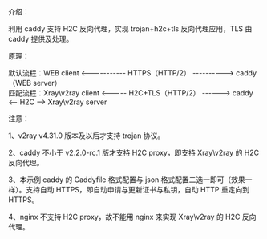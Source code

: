 介绍：

利用 caddy 支持 H2C 反向代理，实现 trojan+h2c+tls 反向代理应用，TLS 由 caddy 提供及处理。

原理：

默认流程：WEB client <----------- HTTPS（HTTP/2） ----------> caddy（WEB server）  
匹配流程：Xray\v2ray client <----- H2C+TLS（HTTP/2） ------> caddy <-- H2C --> Xray\v2ray server

注意：

1、v2ray v4.31.0 版本及以后才支持 trojan 协议。

2、caddy 不小于 v2.2.0-rc.1 版才支持 H2C proxy，即支持 Xray\v2ray 的 H2C 反向代理。

3、本示例 caddy 的 Caddyfile 格式配置与 json 格式配置二选一即可（效果一样）。支持自动 HTTPS，即自动申请与更新证书与私钥，自动 HTTP 重定向到 HTTPS。

4、nginx 不支持 H2C proxy，故不能用 nginx 来实现 Xray\v2ray 的 H2C 反向代理。
